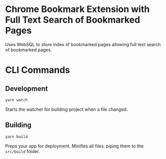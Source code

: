 # Chrome Bookmark Extension with Full Text Search of Bookmarked Pages

Uses WebSQL to store index of bookmarked pages allowing full text search of bookmarked pages.

# CLI Commands

## Development

```Shell
yarn watch
```

Starts the watcher for building project when a file changed.

## Building

```Shell
yarn build
```

Preps your app for deployment. Minifies all files, piping them to the `src/build` folder.
